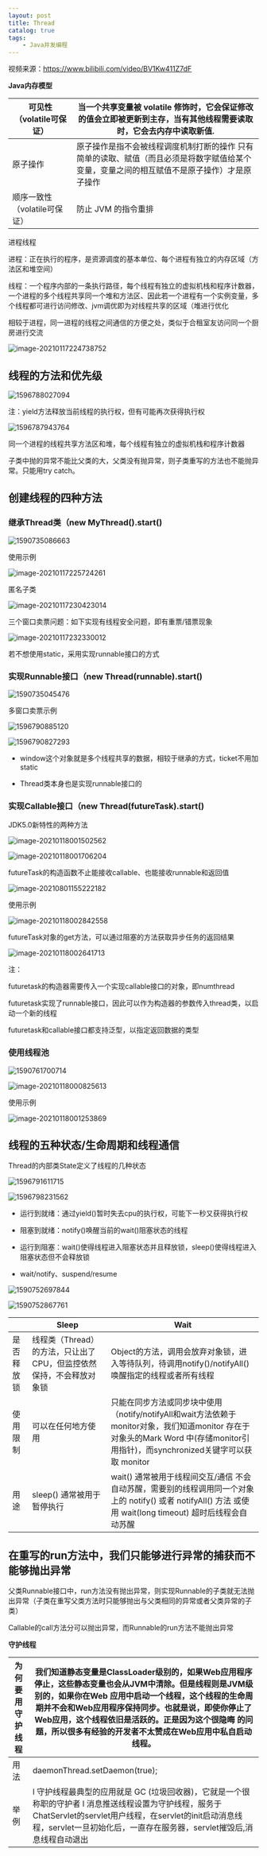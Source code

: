 ```yaml
---
layout: post
title: Thread
catalog: true
tags:
    - Java并发编程
---
```

视频来源：https://www.bilibili.com/video/BV1Kw411Z7dF



**Java内存模型**

| 可见性（volatile可保证）     | 当一个共享变量被 volatile 修饰时，它会保证修改的值会立即被更新到主存，当有其他线程需要读取时，它会去内存中读取新值. |
| ---------------------------- | ------------------------------------------------------------ |
| 原子操作                     | 原子操作是指不会被线程调度机制打断的操作   只有简单的读取、赋值（而且必须是将数字赋值给某个变量，变量之间的相互赋值不是原子操作）才是原子操作 |
| 顺序一致性（volatile可保证） | 防止 JVM 的指令重排                                          |

进程线程

进程：正在执行的程序，是资源调度的基本单位、每个进程有独立的内存区域（方法区和堆空间）

线程：一个程序内部的一条执行路径，每个线程有独立的虚拟机栈和程序计数器，一个进程的多个线程共享同一个堆和方法区、因此若一个进程有一个实例变量，多个线程都可进行访问修改、jvm调优即为对线程共享的区域（堆进行优化

相较于进程，同一进程的线程之间通信的方便之处，类似于合租室友访问同一个厨房进行交流

![image-20210117224738752](https://gitee.com/chrisxyq/picgo/raw/master/img/image-20210117224738752.png)



## 线程的方法和优先级

![1596788027094](https://gitee.com/chrisxyq/picgo/raw/master/img/1596788027094.png)

注：yield方法释放当前线程的执行权，但有可能再次获得执行权

![1596787943764](https://gitee.com/chrisxyq/picgo/raw/master/img/1596787943764.png)

同一个进程的线程共享方法区和堆，每个线程有独立的虚拟机栈和程序计数器

子类中抛的异常不能比父类的大，父类没有抛异常，则子类重写的方法也不能抛异常。只能用try catch。

## 创建线程的四种方法

### 继承Thread类（new  MyThread().start()

![1590735086663](https://gitee.com/chrisxyq/picgo/raw/master/img/1590735086663.png)

使用示例

![image-20210117225724261](https://gitee.com/chrisxyq/picgo/raw/master/img/image-20210117225724261.png)

匿名子类

![image-20210117230423014](https://gitee.com/chrisxyq/picgo/raw/master/img/image-20210117230423014.png)

三个窗口卖票问题：如下实现有线程安全问题，即有重票/错票现象

![image-20210117232330012](https://gitee.com/chrisxyq/picgo/raw/master/img/image-20210117232330012.png)

若不想使用static，采用实现runnable接口的方式

### 实现Runnable接口（new Thread(runnable).start()

![1590735045476](https://gitee.com/chrisxyq/picgo/raw/master/img/1590735045476.png)

多窗口卖票示例

![1596790885120](https://gitee.com/chrisxyq/picgo/raw/master/img/1596790885120.png)

![1596790827293](https://gitee.com/chrisxyq/picgo/raw/master/img/1596790827293.png)

- window这个对象就是多个线程共享的数据，相较于继承的方式，ticket不用加static

- Thread类本身也是实现runnable接口的



### 实现Callable接口（new Thread(futureTask).start()

JDK5.0新特性的两种方法

![image-20210118001502562](https://gitee.com/chrisxyq/picgo/raw/master/img/image-20210118001502562.png)

![image-20210118001706204](https://gitee.com/chrisxyq/picgo/raw/master/img/image-20210118001706204.png)

futureTask的构造函数不止能接收callable、也能接收runnable和返回值

![image-20210801155222182](https://gitee.com/chrisxyq/picgo/raw/master/https://gitee.com/chrisxyq/image-20210801155222182.png)

使用示例

![image-20210118002842558](https://gitee.com/chrisxyq/picgo/raw/master/img/image-20210118002842558.png)

futureTask对象的get方法，可以通过阻塞的方法获取异步任务的返回结果

![image-20210118002641713](https://gitee.com/chrisxyq/picgo/raw/master/img/image-20210118002641713.png)

注：

futuretask的构造器需要传入一个实现callable接口的对象，即numthread

futuretask实现了runnable接口，因此可以作为构造器的参数传入thread类，以启动一个新的线程

futuretask和callable接口都支持泛型，以指定返回数据的类型

### 使用线程池

![1590761700714](https://gitee.com/chrisxyq/picgo/raw/master/img/1590761700714.png)

![image-20210118000825613](https://gitee.com/chrisxyq/picgo/raw/master/img/image-20210118000825613.png)

使用示例

![image-20210118001253869](https://gitee.com/chrisxyq/picgo/raw/master/img/image-20210118001253869.png)



## 线程的五种状态/生命周期和线程通信

Thread的内部类State定义了线程的几种状态

![1596791611715](https://gitee.com/chrisxyq/picgo/raw/master/img/1596791611715.png)

![1596798231562](https://gitee.com/chrisxyq/picgo/raw/master/img/1596798231562.png)

- 运行到就绪：通过yield()暂时失去cpu的执行权，可能下一秒又获得执行权

- 阻塞到就绪：notify()唤醒当前的wait()阻塞状态的线程

- 运行到阻塞：wait()使得线程进入阻塞状态并且释放锁，sleep()使得线程进入阻塞状态但不会释放锁
- wait/notify、suspend/resume

![1590752697844](https://gitee.com/chrisxyq/picgo/raw/master/img/1590752697844.png)

![1590752867761](https://gitee.com/chrisxyq/picgo/raw/master/img/1590752867761.png)

|            | Sleep                                                        | Wait                                                         |
| ---------- | ------------------------------------------------------------ | ------------------------------------------------------------ |
| 是否释放锁 | 线程类（Thread）的方法，只让出了CPU，但监控依然保持，不会释放对象锁 | Object的方法，调用会放弃对象锁，进入等待队列，待调用notify()/notifyAll()唤醒指定的线程或者所有线程 |
| 使用限制   | 可以在任何地方使用                                           | 只能在同步方法或同步块中使用   （notify/notifyAll和wait方法依赖于monitor对象，我们知道monitor 存在于对象头的Mark Word 中(存储monitor引用指针)，而synchronized关键字可以获取 monitor |
| 用途       | sleep() 通常被用于暂停执行                                   | wait() 通常被用于线程间交互/通信   不会自动苏醒，需要别的线程调用同一个对象上的 notify() 或者 notifyAll() 方法  或使用 wait(long timeout) 超时后线程会自动苏醒 |

## **在重写的run方法中，我们只能够进行异常的捕获而不能够抛出异常**

父类Runnable接口中，run方法没有抛出异常，则实现Runnable的子类就无法抛出异常（子类在重写父类方法时只能够抛出与父类相同的异常或者父类异常的子类）

Callable的call方法分可以抛出异常，而Runnable的run方法不能抛出异常

**守护线程**

| 为何要用守护线程 | 我们知道静态变量是ClassLoader级别的，如果Web应用程序停止，这些静态变量也会从JVM中清除。但是线程则是JVM级别的，如果你在Web 应用中启动一个线程，这个线程的生命周期并不会和Web应用程序保持同步。也就是说，即使你停止了Web应用，这个线程依旧是活跃的。正是因为这个很隐晦   的问题，所以很多有经验的开发者不太赞成在Web应用中私自启动线程。 |
| ---------------- | ------------------------------------------------------------ |
| 用法             | daemonThread.setDaemon(true);                                |
| 举例             | l  守护线程最典型的应用就是 GC (垃圾回收器)，它就是一个很称职的守护者   l  消息推送线程设置为守护线程，服务于ChatServlet的servlet用户线程，在servlet的init启动消息线程，servlet一旦初始化后，一直存在服务器，servlet摧毁后,消息线程自动退出 |
